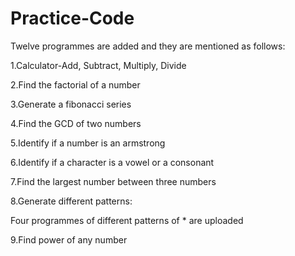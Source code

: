# Practice-Code

Twelve programmes are added and they are mentioned as follows:

1.Calculator-Add, Subtract, Multiply, Divide

2.Find the factorial of a number

3.Generate a fibonacci series

4.Find the GCD of two numbers

5.Identify if a number is an armstrong

6.Identify if a character is a vowel or a consonant

7.Find the largest number between three numbers

8.Generate different patterns:

Four programmes of different patterns of * are uploaded

9.Find power of any number


